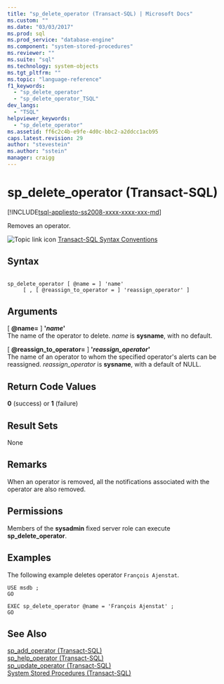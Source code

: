 ```yaml
---
title: "sp_delete_operator (Transact-SQL) | Microsoft Docs"
ms.custom: ""
ms.date: "03/03/2017"
ms.prod: sql
ms.prod_service: "database-engine"
ms.component: "system-stored-procedures"
ms.reviewer: ""
ms.suite: "sql"
ms.technology: system-objects
ms.tgt_pltfrm: ""
ms.topic: "language-reference"
f1_keywords: 
  - "sp_delete_operator"
  - "sp_delete_operator_TSQL"
dev_langs: 
  - "TSQL"
helpviewer_keywords: 
  - "sp_delete_operator"
ms.assetid: ff6c2c4b-e9fe-4d0c-bbc2-a2ddcc1acb95
caps.latest.revision: 29
author: "stevestein"
ms.author: "sstein"
manager: craigg
---
```

# sp_delete_operator (Transact-SQL)
[!INCLUDE[tsql-appliesto-ss2008-xxxx-xxxx-xxx-md](../../includes/tsql-appliesto-ss2008-xxxx-xxxx-xxx-md.md)]

  Removes an operator.  
  
 ![Topic link icon](../../database-engine/configure-windows/media/topic-link.gif "Topic link icon") [Transact-SQL Syntax Conventions](../../t-sql/language-elements/transact-sql-syntax-conventions-transact-sql.md)  
  
## Syntax  
  
```  
  
sp_delete_operator [ @name = ] 'name'   
     [ , [ @reassign_to_operator = ] 'reassign_operator' ]   
```  
  
## Arguments  
 [ **@name=** ] **'***name***'**  
 The name of the operator to delete. *name* is **sysname**, with no default.  
  
 [ **@reassign_to_operator=** ]  **'***reassign_operator***'**  
 The name of an operator to whom the specified operator's alerts can be reassigned. *reassign_operator* is **sysname**, with a default of NULL.  
  
## Return Code Values  
 **0** (success) or **1** (failure)  
  
## Result Sets  
 None  
  
## Remarks  
 When an operator is removed, all the notifications associated with the operator are also removed.  
  
## Permissions  
 Members of the **sysadmin** fixed server role can execute **sp_delete_operator**.  
  
## Examples  
 The following example deletes operator `François Ajenstat`.  
  
```  
USE msdb ;  
GO  
  
EXEC sp_delete_operator @name = 'François Ajenstat' ;  
GO  
```  
  
## See Also  
 [sp_add_operator &#40;Transact-SQL&#41;](../../relational-databases/system-stored-procedures/sp-add-operator-transact-sql.md)   
 [sp_help_operator &#40;Transact-SQL&#41;](../../relational-databases/system-stored-procedures/sp-help-operator-transact-sql.md)   
 [sp_update_operator &#40;Transact-SQL&#41;](../../relational-databases/system-stored-procedures/sp-update-operator-transact-sql.md)   
 [System Stored Procedures &#40;Transact-SQL&#41;](../../relational-databases/system-stored-procedures/system-stored-procedures-transact-sql.md)  
  
  
